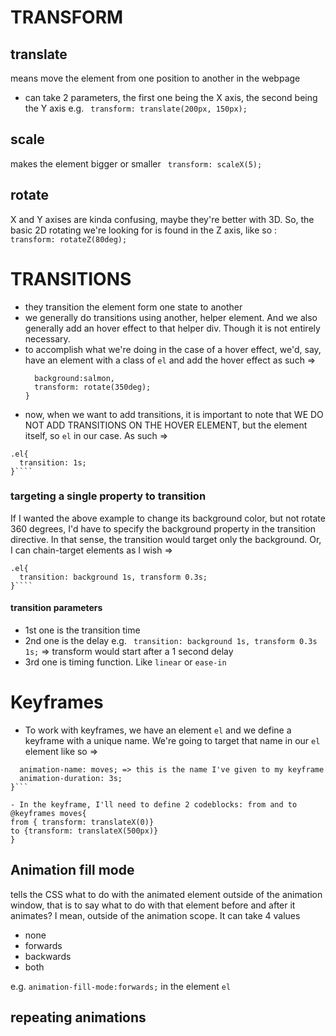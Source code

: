 # TRANSFORM

## translate

means move the element from one position to another in the webpage

- can take 2 parameters, the first one being the X axis, the second being the Y axis
  e.g. ` transform: translate(200px, 150px);`

## scale

makes the element bigger or smaller
` transform: scaleX(5);`

## rotate

X and Y axises are kinda confusing, maybe they're better with 3D. So, the basic 2D rotating we're looking for is found in the Z axis, like so :
` transform: rotateZ(80deg);`

# TRANSITIONS

- they transition the element form one state to another
- we generally do transitions using another, helper element. And we also generally add an hover effect to that helper div. Though it is not entirely necessary.
- to accomplish what we're doing in the case of a hover effect, we'd, say, have an element with a class of `el` and add the hover effect as such =>
  ```.el:hover{
    background:salmon,
    transform: rotate(350deg);
  }
  ```
- now, when we want to add transitions, it is important to note that WE DO NOT ADD TRANSITIONS ON THE HOVER ELEMENT, but the element itself, so `el` in our case. As such =>

`````
.el{
  transition: 1s;
}````
`````

### targeting a single property to transition

If I wanted the above example to change its background color, but not rotate 360 degrees, I'd have to specify the background property in the transition directive. In that sense, the transition would target only the background. Or, I can chain-target elements as I wish =>

`````
.el{
  transition: background 1s, transform 0.3s;
}````
`````

#### transition parameters

- 1st one is the transition time
- 2nd one is the delay
  e.g. ` transition: background 1s, transform 0.3s 1s;` => transform would start after a 1 second delay
- 3rd one is timing function. Like `linear` or `ease-in`

# Keyframes

- To work with keyframes, we have an element `el` and we define a keyframe with a unique name. We're going to target that name in our `el` element like so =>

````.el{
  animation-name: moves; => this is the name I've given to my keyframe
  animation-duration: 3s;
}```

- In the keyframe, I'll need to define 2 codeblocks: from and to
@keyframes moves{
from { transform: translateX(0)}
to {transform: translateX(500px)}
}
````

## Animation fill mode

tells the CSS what to do with the animated element outside of the animation window, that is to say what to do with that element before and after it animates? I mean, outside of the animation scope. It can take 4 values

- none
- forwards
- backwards
- both

e.g. `animation-fill-mode:forwards;` in the element `el`

## repeating animations
